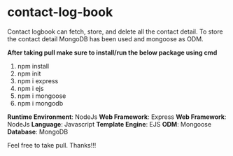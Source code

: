 # contact-log-book
Contact logbook can fetch, store, and delete all the contact detail. To store the contact detail MongoDB has been used and mongoose as ODM.

**After taking pull make sure to install/run the below package using cmd**
1. npm install
2. npm init
3. npm i express
4. npm i ejs
5. npm i mongoose
6. npm i mongodb

**Runtime Environment**: NodeJs
**Web Framework**: Express
**Web Framework**: NodeJs
**Language**: Javascript
**Template Engine**: EJS
**ODM**: Mongoose
**Database**: MongoDB

Feel free to take pull. Thanks!!!
